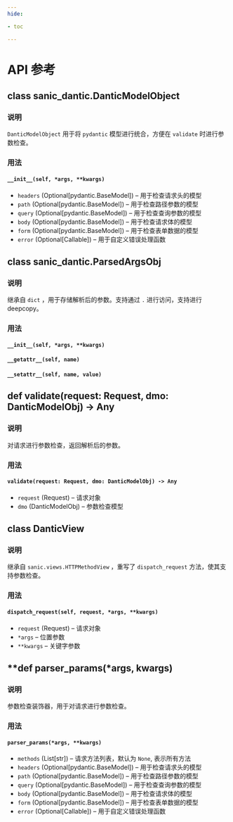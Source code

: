 ```yaml
---
hide:

- toc

---
```


# API 参考

## **class sanic_dantic.DanticModelObject**

### 说明

`DanticModelObject` 用于将 `pydantic` 模型进行统合，方便在 `validate` 时进行参数检查。

### 用法

#### `__init__(self, *args, **kwargs)`

- `headers` (Optional[pydantic.BaseModel]) – 用于检查请求头的模型
- `path` (Optional[pydantic.BaseModel]) – 用于检查路径参数的模型
- `query` (Optional[pydantic.BaseModel]) – 用于检查查询参数的模型
- `body` (Optional[pydantic.BaseModel]) – 用于检查请求体的模型
- `form` (Optional[pydantic.BaseModel]) – 用于检查表单数据的模型
- `error` (Optional[Callable]) – 用于自定义错误处理函数

## **class sanic_dantic.ParsedArgsObj**

### 说明

继承自 `dict` ，用于存储解析后的参数。支持通过 `.` 进行访问，支持进行 deepcopy。

### 用法

#### `__init__(self, *args, **kwargs)`

#### `__getattr__(self, name)`

#### `__setattr__(self, name, value)`

## **def validate(request: Request, dmo: DanticModelObj) -> Any**

### 说明

对请求进行参数检查，返回解析后的参数。

### 用法

#### `validate(request: Request, dmo: DanticModelObj) -> Any`

- `request` (Request) – 请求对象
- `dmo` (DanticModelObj) – 参数检查模型

## **class DanticView**

### 说明

继承自 `sanic.views.HTTPMethodView` ，重写了 `dispatch_request` 方法，使其支持参数检查。

### 用法

#### `dispatch_request(self, request, *args, **kwargs)`

- `request` (Request) – 请求对象
- `*args` – 位置参数
- `**kwargs` – 关键字参数

## **def parser_params(*args, **kwargs)**

### 说明

参数检查装饰器，用于对请求进行参数检查。

### 用法

#### `parser_params(*args, **kwargs)`

- `methods` (List[str]) – 请求方法列表，默认为 `None`, 表示所有方法
- `headers` (Optional[pydantic.BaseModel]) – 用于检查请求头的模型
- `path` (Optional[pydantic.BaseModel]) – 用于检查路径参数的模型
- `query` (Optional[pydantic.BaseModel]) – 用于检查查询参数的模型
- `body` (Optional[pydantic.BaseModel]) – 用于检查请求体的模型
- `form` (Optional[pydantic.BaseModel]) – 用于检查表单数据的模型
- `error` (Optional[Callable]) – 用于自定义错误处理函数

